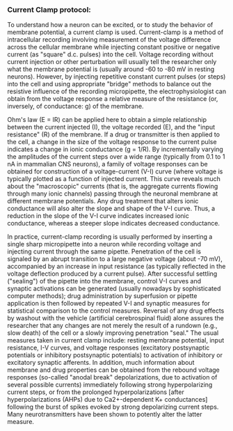 ### Current Clamp protocol:
 

To understand how a neuron can be excited, or to study the behavior of membrane potential, a current clamp is used. Current-clamp is a method of intracellular recording involving measurement of the voltage difference across the cellular membrane while injecting constant positive or negative current (as "square" d.c. pulses) into the cell. Voltage recording without current injection or other perturbation will usually tell the researcher only what the membrane potential is (usually around -60 to -80 mV in resting neurons). However, by injecting repetitive constant current pulses (or steps) into the cell and using appropriate "bridge" methods to balance out the resistive influence of the recording micropipette, the electrophysiologist can obtain from the voltage response a relative measure of the resistance (or, inversely, of conductance: g) of the membrane.


Ohm's law (E = IR) can be applied here to obtain a simple relationship between the current injected (I), the voltage recorded (E), and the "input resistance" (R) of the membrane. If a drug or transmitter is then applied to the cell, a change in the size of the voltage response to the current pulse indicates a change in ionic conductance (g = 1/R). By incrementally varying the amplitudes of the current steps over a wide range (typically from 0.1 to 1 nA in mammalian CNS neurons), a family of voltage responses can be obtained for construction of a voltage-current (V-I) curve (where voltage is typically plotted as a function of injected current. This curve reveals much about the "macroscopic" currents (that is, the aggregate currents flowing through many ionic channels) passing through the neuronal membrane at different membrane potentials. Any drug treatment that alters ionic conductance will also alter the slope and shape of the V-I curve. Thus, a reduction in the slope of the V-I curve indicates increased ionic conductance, whereas a steeper slope indicates decreased conductance.


In practice, current-clamp recording is usually performed by inserting a single sharp micropipette into a neuron while recording voltage and injecting current through the same pipette. Penetration of the cell is signaled by an abrupt transition to a large negative voltage (about -70 mV), accompanied by an increase in input resistance (as typically reflected in the voltage deflection produced by a current pulse). After successful settling ("sealing") of the pipette into the membrane, control V-I curves and synaptic activations can be generated (usually nowadays by sophisticated computer methods); drug administration by superfusion or pipette application is then followed by repeated V-I and synaptic measures for statistical comparison to the control measures. Reversal of any drug effects by washout with the vehicle (artificial cerebrospinal fluid) alone assures the researcher that any changes are not merely the result of a rundown (e.g., slow death) of the cell or a slowly improving penetration "seal." The usual measures taken in current clamp include: resting membrane potential, input resistance, I-V curves, and voltage responses (excitatory postsynaptic potentials or inhibitory postsynaptic potentials) to activation of inhibitory or excitatory synaptic afferents. In addition, much information about membrane and drug properties can be obtained from the rebound voltage responses (so-called "anodal break" depolarizations, due to activation of several possible currents) immediately following strong hyperpolarizing current steps, or from the prolonged hyperpolarizations [after hyperpolarizations (AHPs) due to Ca2+-dependent K+ conductances] following the burst of spikes evoked by strong depolarizing current steps. Many neurotransmitters have been shown to potently alter the latter measure.

 
